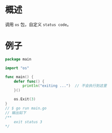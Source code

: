 # 概述
调用 `os` 包，自定义 `status code`。

# 例子

```go
package main

import "os"

func main() {
	defer func() {
		println("exiting ...")  // 不会执行到这里
	}()

	os.Exit(3)
}
// $ go run main.go
// 输出如下 
/**
    exit status 3
*/
```